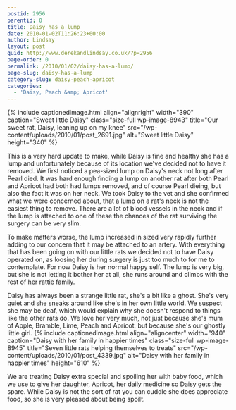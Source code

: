 ```yaml
---
postid: 2956
parentid: 0
title: Daisy has a lump
date: 2010-01-02T11:26:23+00:00
author: Lindsay
layout: post
guid: http://www.derekandlindsay.co.uk/?p=2956
page-order: 0
permalink: /2010/01/02/daisy-has-a-lump/
page-slug: daisy-has-a-lump
category-slug: daisy-peach-apricot
categories:
  - 'Daisy, Peach &amp; Apricot'
---
```

{% include captionedimage.html align="alignright" width="390" caption="Sweet little Daisy" class="size-full wp-image-8943" title="Our sweet rat, Daisy, leaning up on my knee" src="/wp-content/uploads/2010/01/post_2691.jpg" alt="Sweet little Daisy" height="340" %} 

This is a very hard update to make, while Daisy is fine and healthy she has a lump and unfortunately because of its location we've decided not to have it removed. We first noticed a pea-sized lump on Daisy's neck not long after Pearl died. It was hard enough finding a lump on another rat after both Pearl and Apricot had both had lumps removed, and of course Pearl dieing, but also the fact it was on her neck. We took Daisy to the vet and she confirmed what we were concerned about, that a lump on a rat's neck is not the easiest thing to remove. There are a lot of blood vessels in the neck and if the lump is attached to one of these the chances of the rat surviving the surgery can be very slim.

To make matters worse, the lump increased in sized very rapidly further adding to our concern that it may be attached to an artery. With everything that has been going on with our little rats we decided not to have Daisy operated on, as loosing her during surgery is just too much to for me to contemplate. For now Daisy is her normal happy self. The lump is very big, but she is not letting it bother her at all, she runs around and climbs with the rest of her rattie family.

Daisy has always been a strange little rat, she's a bit like a ghost. She's very quiet and she sneaks around like she's in her own little world. We suspect she may be deaf, which would explain why she doesn't respond to things like the other rats do. We love her very much, not just because she's mum of Apple, Bramble, Lime, Peach and Apricot, but because she's our ghostly little girl. {% include captionedimage.html align="aligncenter" width="940" caption="Daisy with her family in happier times" class="size-full wp-image-8945" title="Seven little rats helping themselves to treats" src="/wp-content/uploads/2010/01/post_4339.jpg" alt="Daisy with her family in happier times" height="610" %} 

We are treating Daisy extra special and spoiling her with baby food, which we use to give her daughter, Apricot, her daily medicine so Daisy gets the spare. While Daisy is not the sort of rat you can cuddle she does appreciate food, so she is very pleased about being spoilt.